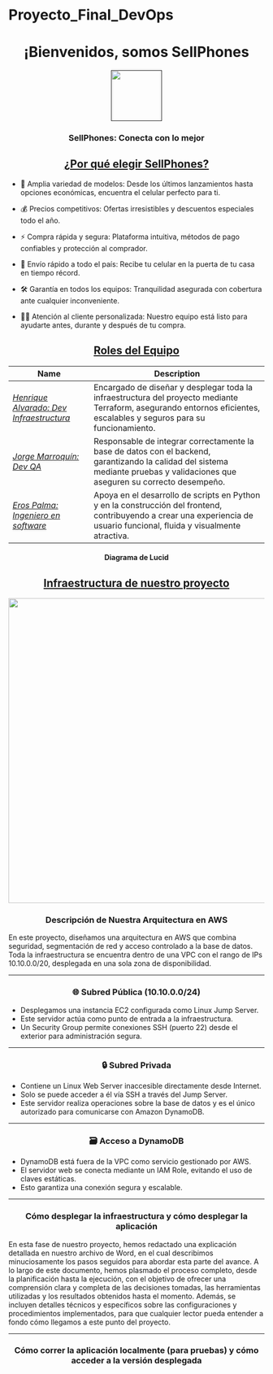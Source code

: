 # Proyecto_Final_DevOps


<h1 align="center">¡Bienvenidos, somos SellPhones</h1>
<p align="center">
<a href="" target=""><img align="center" src="" alt="" height="100" width="100"></a>
</p>
<h3 align="center">SellPhones: Conecta con lo mejor</h3>
<h2 align="center"><u>¿Por qué elegir SellPhones?</u></h2>
<p align="center">

 - 📱 Amplia variedad de modelos: Desde los últimos lanzamientos hasta opciones económicas, encuentra el celular perfecto para ti.
 
 - 💰 Precios competitivos: Ofertas irresistibles y descuentos especiales todo el año.

 - ⚡ Compra rápida y segura: Plataforma intuitiva, métodos de pago confiables y protección al comprador.

 - 🚚 Envío rápido a todo el país: Recibe tu celular en la puerta de tu casa en tiempo récord.
 
 - 🛠️ Garantía en todos los equipos: Tranquilidad asegurada con cobertura ante cualquier inconveniente.

 - 👨‍💻 Atención al cliente personalizada: Nuestro equipo está listo para ayudarte antes, durante y después de tu compra.

</p>

<h2 align="center"><u>Roles del Equipo</u></h2>

| Name                  | Description                                                |
| ---------------------------------|--------------------------------------------------------------- |
| _[Henrique Alvarado: Dev Infraestructura](https://github.com/HenriqueAlvarado)_            | Encargado de diseñar y desplegar toda la infraestructura del proyecto mediante Terraform, asegurando entornos eficientes, escalables y seguros para su funcionamiento.            |
| _[Jorge Marroquín: Dev QA](https://github.com/Eliuddd)_                          | Responsable de integrar correctamente la base de datos con el backend, garantizando la calidad del sistema mediante pruebas y validaciones que aseguren su correcto desempeño.     |
| _[Eros Palma: Ingeniero en software](https://github.com/erospalma)_                  | Apoya en el desarrollo de scripts en Python y en la construcción del frontend, contribuyendo a crear una experiencia de usuario funcional, fluida y visualmente atractiva. 

<h4 align="center">Diagrama de Lucid</h4>

<h2 align="center"><u>Infraestructura de nuestro proyecto</u></h2>
<p align="center">
  <img src="" alt="" width="600">
</p>

<h3 align="center">Descripción de Nuestra Arquitectura en AWS</h3>
<p>
  En este proyecto, diseñamos una arquitectura en AWS que combina seguridad, segmentación de red y acceso controlado a la base de datos. Toda la infraestructura se encuentra dentro de una VPC con el rango de IPs 10.10.0.0/20, desplegada en una sola zona de disponibilidad.
</p>

<hr>

<h3 align="center">🌐 Subred Pública (10.10.0.0/24)</h3>
<ul>
  <li>Desplegamos una instancia EC2 configurada como Linux Jump Server.</li>
  <li>Este servidor actúa como punto de entrada a la infraestructura.</li>
  <li>Un Security Group permite conexiones SSH (puerto 22) desde el exterior para administración segura.</li>
</ul>

<hr>

<h3 align="center">🔒 Subred Privada</h3>
<ul>
  <li>Contiene un Linux Web Server inaccesible directamente desde Internet.</li>
  <li>Solo se puede acceder a él vía SSH a través del Jump Server.</li>
  <li>Este servidor realiza operaciones sobre la base de datos y es el único autorizado para comunicarse con Amazon DynamoDB.</li>
</ul>

<hr>

<h3 align="center">🗃️ Acceso a DynamoDB</h3>
<ul>
  <li>DynamoDB está fuera de la VPC como servicio gestionado por AWS.</li>
  <li>El servidor web se conecta mediante un IAM Role, evitando el uso de claves estáticas.</li>
  <li>Esto garantiza una conexión segura y escalable.</li>
</ul>

<hr>

<h3 align="center">Cómo desplegar la infraestructura y cómo desplegar la aplicación</h3>
<p>
  En esta fase de nuestro proyecto, hemos redactado una explicación detallada en nuestro archivo de Word, en el cual describimos minuciosamente los pasos seguidos para abordar esta parte del avance. A lo largo de este documento, hemos plasmado el proceso completo, desde la planificación hasta la ejecución, con el objetivo de ofrecer una comprensión clara y completa de las decisiones tomadas, las herramientas utilizadas y los resultados obtenidos hasta el momento. Además, se incluyen detalles técnicos y específicos sobre las configuraciones y procedimientos implementados, para que cualquier lector pueda entender a fondo cómo llegamos a este punto del proyecto.
</p>

<hr>

<h3 align="center">Cómo correr la aplicación localmente (para pruebas) y cómo acceder a la versión desplegada</h3>
<p>
